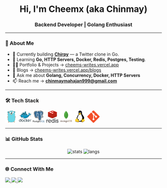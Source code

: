 <h1 align="center">Hi, I'm Cheemx (aka Chinmay)</h1>
<h3 align="center">Backend Developer | Golang Enthusiast</h3>

---

### 🚀 About Me
- 🔭 Currently building **[Chirpy](https://github.com/Cheemx/chirpy)** — a Twitter clone in Go.  
- 🌱 Learning **Go, HTTP Servers, Docker, Redis, Postgres, Testing**.  
- 👨‍💻 Portfolio & Projects → [cheems-writes.vercel.app](https://cheems-writes.vercel.app)  
- 📝 Blogs → [cheems-writes.vercel.app/blogs](https://cheems-writes.vercel.app/blogs)  
- 💬 Ask me about **Golang, Concurrency, Docker, HTTP Servers**  
- 📫 Reach me → **chinmaymahajan999@gmail.com**  

---

### 🛠 Tech Stack
<p align="left">
  <img src="https://raw.githubusercontent.com/devicons/devicon/master/icons/go/go-original.svg" alt="go" width="40" height="40"/> 
  <img src="https://raw.githubusercontent.com/devicons/devicon/master/icons/docker/docker-original-wordmark.svg" alt="docker" width="40" height="40"/>
  <img src="https://raw.githubusercontent.com/devicons/devicon/master/icons/postgresql/postgresql-original-wordmark.svg" alt="postgres" width="40" height="40"/>
  <img src="https://raw.githubusercontent.com/devicons/devicon/master/icons/redis/redis-original-wordmark.svg" alt="redis" width="40" height="40"/>
  <img src="https://raw.githubusercontent.com/devicons/devicon/master/icons/mongodb/mongodb-original-wordmark.svg" alt="mongodb" width="40" height="40"/>
  <img src="https://raw.githubusercontent.com/devicons/devicon/master/icons/linux/linux-original.svg" alt="linux" width="40" height="40"/>
  <img src="https://raw.githubusercontent.com/devicons/devicon/master/icons/git/git-original.svg" alt="git" width="40" height="40"/>
</p>

---

### 📊 GitHub Stats
<p align="center">
  <img src="https://github-readme-stats.vercel.app/api?username=cheemx&show_icons=true&hide_border=true&theme=radical" alt="stats" height="150"/>
  <img src="https://github-readme-stats.vercel.app/api/top-langs?username=cheemx&layout=compact&hide_border=true&theme=radical" alt="langs" height="150"/>
</p>

---

### 🌐 Connect With Me
<p align="left">
  <a href="https://linkedin.com/in/chinmay-mahajan-104b18229" target="_blank">
    <img src="https://img.shields.io/badge/LinkedIn-0A66C2?style=for-the-badge&logo=linkedin&logoColor=white"/>
  </a>
  <a href="https://twitter.com/cheems_exo" target="_blank">
    <img src="https://img.shields.io/badge/Twitter-1DA1F2?style=for-the-badge&logo=twitter&logoColor=white"/>
  </a>
  <a href="https://www.leetcode.com/myself_cm_" target="_blank">
    <img src="https://img.shields.io/badge/LeetCode-FFA116?style=for-the-badge&logo=leetcode&logoColor=white"/>
  </a>
</p>
